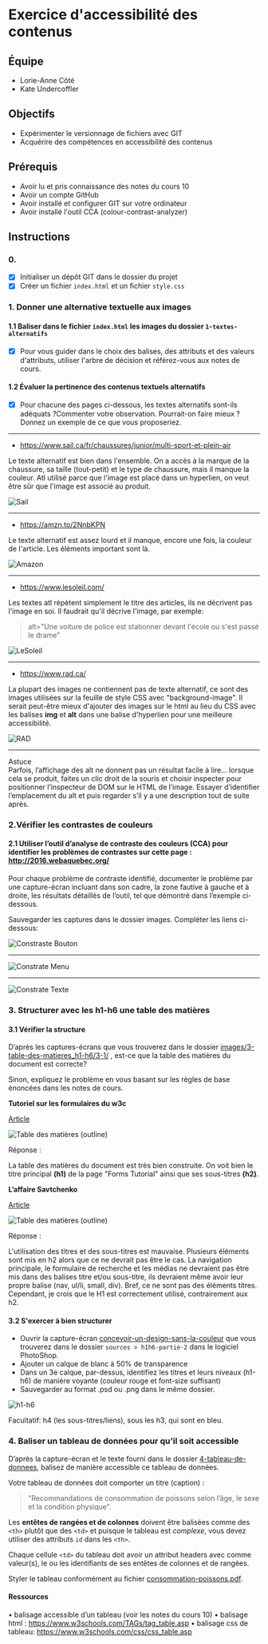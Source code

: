# Exercice d'accessibilité des contenus

## Équipe
- Lorie-Anne Côté
- Kate Undercoffler

## Objectifs
- Expérimenter le versionnage de fichiers avec GIT 
- Acquérire des compétences en accessibilité des contenus 

## Prérequis
- Avoir lu et pris connaissance des notes du cours 10 
- Avoir un compte GitHub 
- Avoir installé et configurer GIT sur votre ordinateur 
- Avoir installé l'outil CCA (colour-contrast-analyzer) 

## Instructions

### 0. 
- [x] Initialiser un dépôt GIT dans le dossier du projet
- [x] Créer un fichier `index.html` et un fichier `style.css`

### 1.	Donner une alternative textuelle aux images

#### 1.1 Baliser dans le fichier `index.html` les images du dossier `1-textes-alternatifs` 

- [x] Pour vous guider dans le choix des balises, des attributs et des valeurs d'attributs, utiliser l'arbre de décision et référez-vous aux notes de cours.

#### 1.2 Évaluer la pertinence des contenus textuels alternatifs

- [x] Pour chacune des pages ci-dessous, les textes alternatifs sont-ils adéquats ?Commenter votre observation. Pourrait-on faire mieux ? Donnez un exemple de ce que vous proposeriez.

---

- https://www.sail.ca/fr/chaussures/junior/multi-sport-et-plein-air 

Le texte alternatif est bien dans l'ensemble. On a accès à la marque de la chaussure, sa taille (tout-petit) et le type de chaussure, mais il manque la couleur. Atl utilisé parce que l'image est placé dans un hyperlien, on veut être sûr que l'image est associé au produit.

![Sail](./images/mesImages/cotel_1.png)

---
- https://amzn.to/2NnbKPN 

Le texte alternatif est assez lourd et il manque, encore une fois, la couleur de l'article. Les éléments important sont là.

![Amazon](./images/mesImages/cotel_2.png)

---
- https://www.lesoleil.com/  

Les textes atl répètent simplement le titre des articles, ils ne décrivent pas l'image en soi. Il faudrait qu'il décrive l'image, par exemple: 
> alt="Une voiture de police est stationner devant l'école ou s'est passé le drame"

![LeSoleil](./images/mesImages/cotel_3.png)

---
- https://www.rad.ca/  

La plupart des images ne contiennent pas de texte alternatif, ce sont des images utilisées sur la feuille de style CSS avec "background-image". Il serait peut-être mieux d'ajouter des images sur le html au lieu du CSS avec les balises **img** et **alt** dans une balise d'hyperlien pour une meilleure accessibilité.

![RAD](./images/mesImages/cotel_4.png)

---

Astuce  
Parfois, l’affichage des alt ne donnent pas un résultat facile à lire… lorsque cela se produit, faites un clic droit de la souris et choisir inspecter pour positionner l’inspecteur de DOM sur le HTML de l’image.
Essayer d’identifier l’emplacement du alt et puis regarder s’il y a une description tout de suite après.

### 2.Vérifier les contrastes de couleurs

#### 2.1	Utiliser l’outil d’analyse de contraste des couleurs (CCA) pour identifier les problèmes de contrastes sur cette page : http://2016.webaquebec.org/

Pour chaque problème de contraste identifié,
documenter le problème par une capture-écran incluant dans son cadre, la zone fautive à gauche et à droite, les résultats détaillés de l’outil, tel que démontré dans l’exemple ci-dessous.

Sauvegarder les captures dans le dossier images. Compléter les liens ci-dessous:

![Constraste Bouton](./images/mesImages/cotel_5.png)

---

![Constrate Menu](./images/mesImages/cotel_6.png)

---

![Constrate Texte](./images/mesImages/cotel_7.png)


### 3. Structurer avec les h1-h6 une table des matières

#### 3.1 Vérifier la structure

D’après les captures-écrans que vous trouverez dans le dossier [images/3-table-des-matieres_h1-h6/3-1/](images/3-table-des-matieres_h1-h6/3-1) , est-ce que la table des matières du document est correcte?  

Sinon, expliquez le problème en vous basant sur les règles de base énoncées dans les notes de cours. 

__Tutoriel sur les formulaires du w3c__  

[Article](images/3-table-des-matieres_h1-h6/3-1/tuto-form-w3c.pdf)  

![Table des matières (outline)](images/3-table-des-matieres_h1-h6/3-1/tuto-form-w3c-outline.png) 

Réponse : 

La table des matières du document est très bien construite. On voit bien le titre principal **(h1)** de la page "Forms Tutorial" ainsi que ses sous-titres **(h2)**.

__L’affaire Savtchenko__ 

[Article](images/3-table-des-matieres_h1-h6/3-1/article-savtchenko.pdf)  

![Table des matières (outline)](images/3-table-des-matieres_h1-h6/3-1/article-savtchenko-outline.png) 
  
Réponse : 

L'utilisation des titres et des sous-titres est mauvaise. Plusieurs éléments sont mis en h2 alors que ce ne devrait pas être le cas. La navigation principale, le formulaire de recherche et les médias ne devraient pas être mis dans des balises titre et/ou sous-titre, ils devraient même avoir leur propre balise (nav, ul/li, small, div). Bref, ce ne sont pas des éléments titres. Cependant, je crois que le H1 est correctement utilisé, contrairement aux h2.


#### 3.2 S'exercer à bien structurer

- Ouvrir la capture-écran [concevoir-un-design-sans-la-couleur](images/3-table-des-matieres_h1-h6/3-2/concevoir-un-design-sans-la-couleur.pdf) que vous trouverez dans le dossier `sources > h1h6-partie-2` dans le logiciel PhotoShop.  
- Ajouter un calque de blanc à 50% de transparence
- Dans un 3e calque, par-dessus, identifiez les titres et leurs niveaux (h1-h6) de manière voyante (couleur rouge et font-size suffisant)
- Sauvegarder au format .psd ou .png dans le même dossier.

![h1-h6](./images/3-table-des-matieres_h1-h6/3-2/concevoir-un-design-sans-la-couleur.jpg)

Facultatif: h4 (les sous-titres/liens), sous les h3, qui sont en bleu.

### 4. Baliser un tableau de données pour qu’il soit accessible

D’après la capture-écran et le texte fourni dans le dossier [4-tableau-de-donnees](images/4-tableau-de-donnees), balisez de manière accessible ce tableau de données.  
  
Votre tableau de données doit comporter un titre (caption) : 

> "Recommandations de consommation de poissons selon l’âge, le sexe et la condition physique".  


Les __entêtes de rangées et de colonnes__ doivent être balisées comme des `<th>` plutôt que des `<td>` et puisque le tableau est *complexe*, vous devez utiliser des attributs `id` dans les `<th>`. 

Chaque cellule `<td>` du tableau doit avoir un attribut headers avec comme valeur(s), le ou les identifiants de ses entêtes de colonnes et de rangées.

Styler le tableau conformément au fichier [consommation-poissons.pdf](images/4-tableau-de-donnees/consommation-poissons.pdf).

#### Ressources
•	balisage accessible d’un tableau (voir les notes du cours 10)
•	balisage html : https://www.w3schools.com/TAGs/tag_table.asp
•	balisage css de tableau: https://www.w3schools.com/css/css_table.asp





